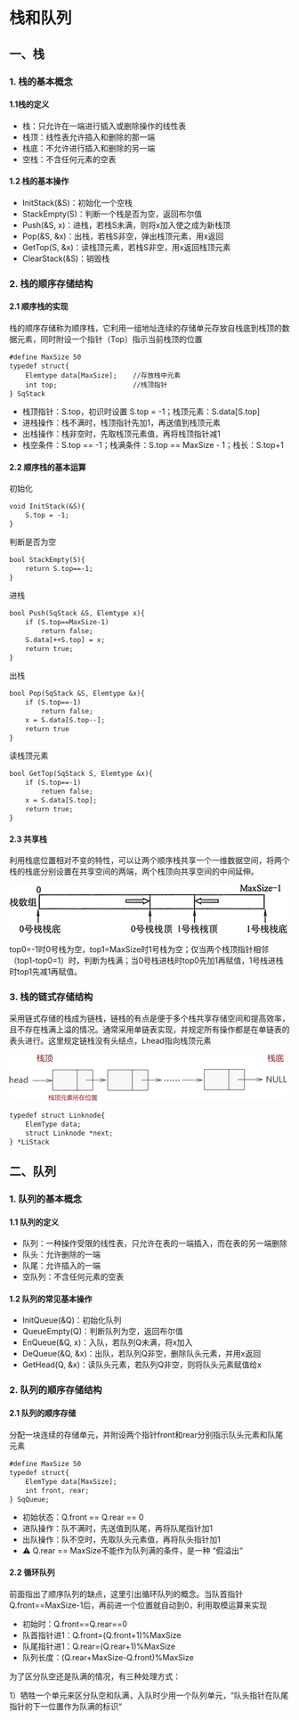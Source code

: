 # 栈和队列

## 一、栈

### 1. 栈的基本概念

#### 1.1栈的定义

* 栈：只允许在一端进行插入或删除操作的线性表
* 栈顶：线性表允许插入和删除的那一端
* 栈底：不允许进行插入和删除的另一端
* 空栈：不含任何元素的空表

#### 1.2 栈的基本操作

* InitStack\(&S\)：初始化一个空栈
* StackEmpty\(S\)：判断一个栈是否为空，返回布尔值
* Push\(&S, x\)：进栈，若栈S未满，则将x加入使之成为新栈顶
* Pop\(&S, &x\)：出栈，若栈S非空，弹出栈顶元素，用x返回
* GetTop\(S, &x\)：读栈顶元素，若栈S非空，用x返回栈顶元素
* ClearStack\(&S\)：销毁栈

### 2. 栈的顺序存储结构

#### 2.1 顺序栈的实现

栈的顺序存储称为顺序栈，它利用一组地址连续的存储单元存放自栈底到栈顶的数据元素，同时附设一个指针（Top）指示当前栈顶的位置

```text
#define MaxSize 50
typedef struct{
    Elemtype data[MaxSize];    //存放栈中元素
    int top;                   //栈顶指针
} SqStack
```

* 栈顶指针：S.top，初识时设置 S.top = -1；栈顶元素：S.data\[S.top\]
* 进栈操作：栈不满时，栈顶指针先加1，再送值到栈顶元素
* 出栈操作：栈非空时，先取栈顶元素值，再将栈顶指针减1
* 栈空条件：S.top == -1；栈满条件：S.top == MaxSize - 1；栈长：S.top+1

#### 2.2 顺序栈的基本运算

初始化

```text
void InitStack(&S){
    S.top = -1;
}
```

判断是否为空

```text
bool StackEmpty(S){
    return S.top==-1;
}
```

进栈

```text
bool Push(SqStack &S, Elemtype x){
    if (S.top==MaxSize-1)
        return false;
    S.data[++S.top] = x;
    return true;
}
```

出栈

```text
bool Pop(SqStack &S, Elemtype &x){
    if (S.top==-1)
        return false;
    x = S.data[S.top--];
    return true
}
```

读栈顶元素

```text
bool GetTop(SqStack S, Elemtype &x){
    if (S.top==-1)
        retuen false;
    x = S.data[S.top];
    return true;
}
```

#### 2.3 共享栈

利用栈底位置相对不变的特性，可以让两个顺序栈共享一个一维数据空间，将两个栈的栈底分别设置在共享空间的两端，两个栈顶向共享空间的中间延伸。

![&#x4E24;&#x4E2A;&#x987A;&#x5E8F;&#x6808;&#x5171;&#x4EAB;&#x5B58;&#x50A8;&#x7A7A;&#x95F4;](../.gitbook/assets/1-140g315041n95.jpg)

top0=-1时0号栈为空，top1=MaxSize时1号栈为空；仅当两个栈顶指针相邻（top1-top0=1）时，判断为栈满；当0号栈进栈时top0先加1再赋值，1号栈进栈时top1先减1再赋值。

### 3. 栈的链式存储结构

采用链式存储的栈成为链栈，链栈的有点是便于多个栈共享存储空间和提高效率，且不存在栈满上溢的情况。通常采用单链表实现，并规定所有操作都是在单链表的表头进行。这里规定链栈没有头结点，Lhead指向栈顶元素

![&#x6808;&#x7684;&#x94FE;&#x5F0F;&#x5B58;&#x50A8;](../.gitbook/assets/2-1q2021g31yc.gif)

```text
typedef struct Linknode{
    ElemType data;
    struct Linknode *next;
} *LiStack
```

## 二、队列

### 1. 队列的基本概念

#### 1.1 队列的定义

* 队列：一种操作受限的线性表，只允许在表的一端插入，而在表的另一端删除
* 队头：允许删除的一端
* 队尾：允许插入的一端
* 空队列：不含任何元素的空表

#### 1.2 队列的常见基本操作

* InitQueue\(&Q\)：初始化队列
* QueueEmpty\(Q\)：判断队列为空，返回布尔值
* EnQueue\(&Q, x\)：入队，若队列Q未满，将x加入
* DeQueue\(&Q, &x\)：出队，若队列Q非空，删除队头元素，并用x返回
* GetHead\(Q, &x\)：读队头元素，若队列Q非空，则将队头元素赋值给x

### 2. 队列的顺序存储结构

#### 2.1 队列的顺序存储

分配一块连续的存储单元，并附设两个指针front和rear分别指示队头元素和队尾元素

```text
#define MaxSize 50
typedef struct{
    ElemType data[MaxSize];
    int front, rear;
} SqQueue;
```

* 初始状态：Q.front == Q.rear == 0
* 进队操作：队不满时，先送值到队尾，再将队尾指针加1
* 出队操作：队不空时，先取队头元素值，再将队头指针加1
* ⚠️ Q.rear == MaxSize不能作为队列满的条件，是一种 “假溢出“

#### 2.2 循环队列

前面指出了顺序队列的缺点，这里引出循环队列的概念。当队首指针Q.front==MaxSize-1后，再前进一个位置就自动到0，利用取模运算来实现

* 初始时：Q.front==Q.rear==0
* 队首指针进1：Q.front=\(Q.front+1\)%MaxSize
* 队尾指针进1：Q.rear=\(Q.rear+1\)%MaxSize
* 队列长度：\(Q.rear+MaxSize-Q.front\)%MaxSize

为了区分队空还是队满的情况，有三种处理方式：

1）牺牲一个单元来区分队空和队满，入队时少用一个队列单元，“队头指针在队尾指针的下一位置作为队满的标识“






